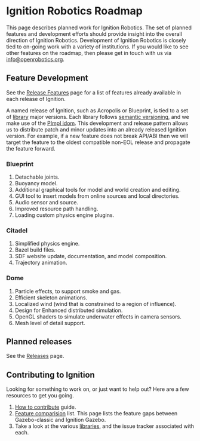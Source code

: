 # Ignition Robotics Roadmap

This page describes planned work for Ignition Robotics. The set of planned
features and development efforts should provide insight into the overall
direction of Ignition Robotics. Development of Ignition Robotics is closely
tied to on-going work with a variety of institutions. If you would like to
see other features on the roadmap, then please get in touch with us via
info@openrobotics.org. 

## Feature Development

See the [Release Features](/docs/release-features) page for a list of features
already available in each release of Ignition.

A named release of Ignition, such as Acropolis or Blueprint, is tied to
a set of [library](/libs) major versions. Each library follows
[semantic versioning](https://semver.org/), and we make use of the [PImpl
idom](https://en.cppreference.com/w/cpp/language/pimpl). This development
and release pattern allows us to distribute patch and minor updates into an already released Ignition version. For example, if a new feature does not break API/ABI then we will target the feature to the oldest compatible non-EOL release and propagate the feature forward.

### Blueprint

1. Detachable joints.
1. Buoyancy model.
1. Additional graphical tools for model and world creation and editing.
1. GUI tool to insert models from online sources and local directories.
1. Audio sensor and source.
1. Improved resource path handling.
1. Loading custom physics engine plugins.

### Citadel

1. Simplified physics engine.
1. Bazel build files.
1. SDF website update, documentation, and model composition.
1. Trajectory animation.

### Dome

1. Particle effects, to support smoke and gas.
1. Efficient skeleton animations.
1. Localized wind (wind that is constrained to a region of influence).
1. Design for Enhanced distributed simulation.
1. OpenGL shaders to simulate underwater effects in camera sensors. 
1. Mesh level of detail support.

## Planned releases

See the [Releases](/docs/releases) page.

## Contributing to Ignition

Looking for something to work on, or just want to help out? Here are a few
resources to get you going.

1. [How to contribute](/docs/all/contributing) guide.
1. [Feature comparision](/docs/citadel/comparison) list. This page lists the
   feature gaps between Gazebo-classic and Ignition Gazebo.
1. Take a look at the various [libraries](/libs), and the issue tracker
   associated with each.

